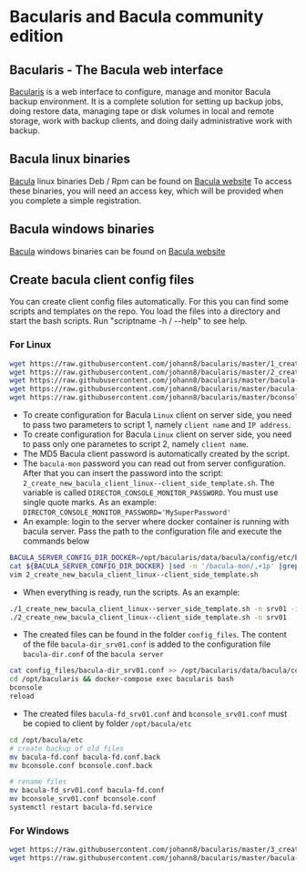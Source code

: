 # Bacularis and Bacula community edition

## Bacularis - The Bacula web interface
[Bacularis](https://github.com/bacularis/bacularis-app) is a web interface to configure, manage and monitor Bacula backup environment. It is a complete solution for setting up backup jobs, doing restore data, managing tape or disk volumes in local and remote storage, work with backup clients, and doing daily administrative work with backup.

## Bacula linux binaries
[Bacula](https://www.bacula.org/) linux binaries Deb / Rpm can be found on [Bacula website](https://www.bacula.org/bacula-binary-package-download/)
To access these binaries, you will need an access key, which will be provided when you complete a simple registration.

## Bacula windows binaries
[Bacula](https://www.bacula.org/)  windows binaries can be found on [Bacula website](https://www.bacula.org/binary-download-center/)

## Create bacula client config files
You can create client config files automatically. For this you can find some scripts and templates on the repo. You load the files into a directory and start the bash scripts. Run "scriptname -h / --help" to see help.

### For Linux
```bash
wget https://raw.githubusercontent.com/johann8/bacularis/master/1_create_new_bacula_client_linux--server_side_template.sh
wget https://raw.githubusercontent.com/johann8/bacularis/master/2_create_new_bacula_client_linux--client_side_template.sh
wget https://raw.githubusercontent.com/johann8/bacularis/master/bacula-dir_template.conf
wget https://raw.githubusercontent.com/johann8/bacularis/master/bacula-fd_template.conf
wget https://raw.githubusercontent.com/johann8/bacularis/master/bconsole_template.conf
```
- To create configuration for Bacula `Linux` client on server side, you need to pass two parameters to script 1, namely `client name` and `IP address`.
- To create configuration for Bacula `Linux` client on server side, you need to pass only one parametes to script 2, namely `client name`.
- The MD5 Bacula client password is automatically created by the script.
- The `bacula-mon` password you can read out from server configuration. After that you can insert the password into the script: `2_create_new_bacula_client_linux--client_side_template.sh`. The variable is called `DIRECTOR_CONSOLE_MONITOR_PASSWORD`. You must use single quote marks. As an example:\
`DIRECTOR_CONSOLE_MONITOR_PASSWORD='MySuperPassword'`
- An example: login to the server where docker container is running with bacula server. Pass the path to the configuration file and execute the commands below
```bash
BACULA_SERVER_CONFIG_DIR_DOCKER=/opt/bacularis/data/bacula/config/etc/bacula/bacula-dir.conf
cat ${BACULA_SERVER_CONFIG_DIR_DOCKER} |sed -n '/bacula-mon/,+1p' |grep Password |cut -f 2 -d '"'
vim 2_create_new_bacula_client_linux--client_side_template.sh            # And insert "bacula-mon" password    
```
- When everything is ready, run the scripts. As an example:
```bash
./1_create_new_bacula_client_linux--server_side_template.sh -n srv01 -ip 182.168.155.5
./2_create_new_bacula_client_linux--client_side_template.sh -n srv01
```
- The created files can be found in the folder `config_files`. The content of the file `bacula-dir_srv01.conf` is added to the configuration file `bacula-dir.conf` of the `bacula server`
```bash
cat config_files/bacula-dir_srv01.conf >> /opt/bacularis/data/bacula/config/etc/bacula/bacula-dir.conf
cd /opt/bacularis && docker-compose exec bacularis bash
bconsole
reload
```
- The created files `bacula-fd_srv01.conf` and `bconsole_srv01.conf` must be copied to client by folder `/opt/bacula/etc`
```bash
cd /opt/bacula/etc
# create backup of old files
mv bacula-fd.conf bacula-fd.conf.back
mv bconsole.conf bconsole.conf.back

# rename files
mv bacula-fd_srv01.conf bacula-fd.conf
mv bconsole_srv01.conf bconsole.conf
systemctl restart bacula-fd.service
```

### For Windows
```bash
wget https://raw.githubusercontent.com/johann8/bacularis/master/3_create_new_bacula_client_windows--server_side_template.sh
wget https://raw.githubusercontent.com/johann8/bacularis/master/bacula-dir_template_windows.conf
```

